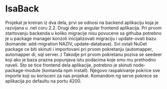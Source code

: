 # IsaBack
Projekat je kreiran iz dva dela, prvi se odnosi na backend aplikaciju koja je razvijana u .net coru 2.2. Drugi deo je angular frontend aplikacija. 
Pri prvom startovanju backenda
u koliko migracije nisu povucene sa githuba potrebno je u package manager konzoli inicijalizovati migraciju i update-ovati bazu (komande: add-migration NAZIV, update-database).
Svi ostali NuGet package ce biti skinuti i importovani pri prvom pokretanju (automapper, automapper di, sql server..)
Takodje pri prvom pokretanu poziva se seedeer koji ako je baza prazna popunjava istu podacima koje smo mu prethodno naveli.
Sto se tice frontend dela aplikacije, potrebno je skinuti node-package-module (komanda npm install). Njegovo raspakivanje pokrice sve importe koji su korisceni za nas projekat. 
Komandom ng serve pokrece se aplikacija po defaultu na portu 4200.
